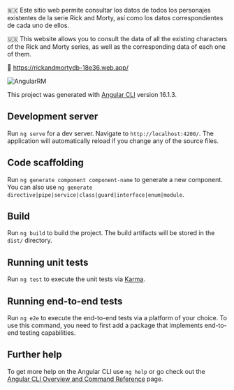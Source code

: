 🇲🇽 Este sitio web permite consultar los datos de todos los personajes existentes de la serie Rick and Morty, así como los datos correspondientes de cada uno de ellos.

🇺🇸 This website allows you to consult the data of all the existing characters of the Rick and Morty series, as well as the corresponding data of each one of them.

🔗 https://rickandmortydb-18e36.web.app/


![AngularRM](https://github.com/user-attachments/assets/de10a566-2647-498a-8ac3-244ba143f987)


This project was generated with [Angular CLI](https://github.com/angular/angular-cli) version 16.1.3.
## Development server

Run `ng serve` for a dev server. Navigate to `http://localhost:4200/`. The application will automatically reload if you change any of the source files.

## Code scaffolding

Run `ng generate component component-name` to generate a new component. You can also use `ng generate directive|pipe|service|class|guard|interface|enum|module`.

## Build

Run `ng build` to build the project. The build artifacts will be stored in the `dist/` directory.

## Running unit tests

Run `ng test` to execute the unit tests via [Karma](https://karma-runner.github.io).

## Running end-to-end tests

Run `ng e2e` to execute the end-to-end tests via a platform of your choice. To use this command, you need to first add a package that implements end-to-end testing capabilities.

## Further help

To get more help on the Angular CLI use `ng help` or go check out the [Angular CLI Overview and Command Reference](https://angular.io/cli) page.
